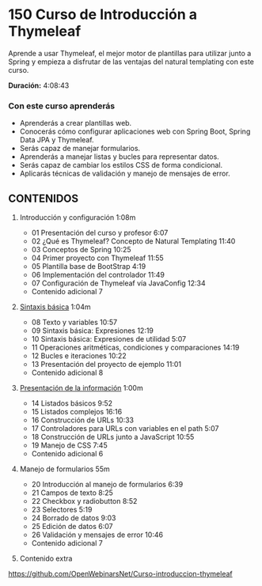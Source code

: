 # 150 Curso de Introducción a Thymeleaf

Aprende a usar Thymeleaf, el mejor motor de plantillas para utilizar junto a Spring y empieza a disfrutar de las ventajas del natural templating con este curso.

**Duración:** 4:08:43

### Con este curso aprenderás

* Aprenderás a crear plantillas web.
* Conocerás cómo configurar aplicaciones web con Spring Boot, Spring Data JPA y Thymeleaf.
* Serás capaz de manejar formularios.
* Aprenderás a manejar listas y bucles para representar datos.
* Serás capaz de cambiar los estilos CSS de forma condicional.
* Aplicarás técnicas de validación y manejo de mensajes de error.

## CONTENIDOS 
  
1. Introducción y configuración 1:08m
   * 01 Presentación del curso y profesor 6:07 
   * 02 ¿Qué es Thymeleaf? Concepto de Natural Templating 11:40 
   * 03 Conceptos de Spring 10:25 
   * 04 Primer proyecto con Thymeleaf 11:55 
   * 05 Plantilla base de BootStrap 4:19 
   * 06 Implementación del controlador 11:49 
   * 07 Configuración de Thymeleaf vía JavaConfig 12:34 
   * Contenido adicional  7

2. [Sintaxis básica](150_Curso_de_Introduccion_a_Thymeleaf/02_Sintaxis_basica.md) 1:04m
   * 08 Texto y variables 10:57 
   * 09 Sintaxis básica: Expresiones 12:19 
   * 10 Sintaxis básica: Expresiones de utilidad 5:07 
   * 11 Operaciones aritméticas, condiciones y comparaciones 14:19 
   * 12 Bucles e iteraciones 10:22 
   * 13 Presentación del proyecto de ejemplo 11:01 
   * Contenido adicional 8

3. [Presentación de la información](150_Curso_de_Introduccion_a_Thymeleaf/03_Presentacion_de_la_informacion.md) 1:00m
   * 14 Listados básicos 9:52 
   * 15 Listados complejos 16:16 
   * 16 Construcción de URLs 10:33 
   * 17 Controladores para URLs con variables en el path 5:07 
   * 18 Construcción de URLs junto a JavaScript 10:55 
   * 19 Manejo de CSS 7:45 
   * Contenido adicional 6

4. Manejo de formularios 55m
   * 20 Introducción al manejo de formularios 6:39 
   * 21 Campos de texto 8:25 
   * 22 Checkbox y radiobutton 8:52 
   * 23 Selectores 5:19 
   * 24 Borrado de datos 9:03 
   * 25 Edición de datos 6:07 
   * 26 Validación y mensajes de error 10:46 
   * Contenido adicional 7

5. Contenido extra

 https://github.com/OpenWebinarsNet/Curso-introduccion-thymeleaf
